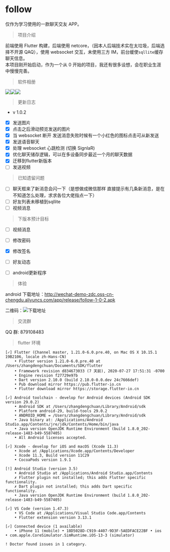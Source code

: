 # follow

仅作为学习使用的一款聊天交友 APP。

> 项目介绍

前端使用 Flutter 构建，后端使用 netcore，（因本人后端技术实在太垃圾，后端选择不开源 QAQ），使用 websocket 交互，未使用三方 IM，前台缓使`sqllite`缓存聊天信息。  
本项目刚开始启动，作为一个从 0 开始的项目，我还有很多设想，会在职业生涯中慢慢完善。

> 软件相册

<div style="display:flex" >
    <img src="https://github.com/ZhangDengchuan/flutter-follow-chat/blob/dev_zhangdengchuan/assets/cover.gif?raw=true" />
    <img src="https://github.com/ZhangDengchuan/flutter-follow-chat/blob/dev_zhangdengchuan/assets/friend.gif?raw=true" />
    <img src="https://github.com/ZhangDengchuan/flutter-follow-chat/blob/dev_zhangdengchuan/assets/read.gif?raw=true" />
</div>

> 更新日志

- v 1.0.2

- [x] 发送图片
- [x] 点击之后滑动预览发送的图片
- [x] 当 websocket 断开 发送消息失败时候有一个小红色的图标点击可从新发送
- [x] 发送语音聊天
- [x] 处理 websocket 心跳检测 (切换 SignlaR)
- [x] 优化聊天储存逻辑，可以在多设备同步最近一个月的聊天数据
- [x] 迁移到flutter新版本
- [ ] 发送视频

> 已知遗留问题

- [ ] 聊天框来了新消息会闪一下（是想做成微信那样 直接提示有几条新消息，是在不知道怎么处理，求求各位大佬指点一下）
- [ ] 好友列表未移植到sqllite
- [ ] 视频消息

> 下版本预计目标  

- [ ] 视频消息
- [ ] 修改密码
- [x] 修改签名
- [ ] 好友动态
- [ ] android更新程序



> 体验

android 下载地址：http://wechat-demo-zdc.oss-cn-chengdu.aliyuncs.com/app/release/follow-1-0-2.apk

二维码：![下载地址](https://github.com/ZhangDengchuan/flutter-follow-chat/blob/dev_zhangdengchuan/assets/v-1-0-2.png?raw=true)

> 交流群

QQ 群: 879108483

> flutter 环境

```
[✓] Flutter (Channel master, 1.21.0-6.0.pre.40, on Mac OS X 10.15.1 19B2106, locale zh-Hans-CN)
    • Flutter version 1.21.0-6.0.pre.40 at /Users/zhangdengchuan/Documents/SDK/flutter
    • Framework revision d834673033 (7 天前), 2020-07-27 17:51:31 -0700
    • Engine revision f27729e97b
    • Dart version 2.10.0 (build 2.10.0-0.0.dev 24c7666def)
    • Pub download mirror https://pub.flutter-io.cn
    • Flutter download mirror https://storage.flutter-io.cn

[✓] Android toolchain - develop for Android devices (Android SDK version 29.0.2)
    • Android SDK at /Users/zhangdengchuan/Library/Android/sdk
    • Platform android-29, build-tools 29.0.2
    • ANDROID_HOME = /Users/zhangdengchuan/Library/Android/sdk
    • Java binary at: /Applications/Android Studio.app/Contents/jre/jdk/Contents/Home/bin/java
    • Java version OpenJDK Runtime Environment (build 1.8.0_202-release-1483-b49-5587405)
    • All Android licenses accepted.

[✓] Xcode - develop for iOS and macOS (Xcode 11.3)
    • Xcode at /Applications/Xcode.app/Contents/Developer
    • Xcode 11.3, Build version 11C29
    • CocoaPods version 1.9.1

[!] Android Studio (version 3.5)
    • Android Studio at /Applications/Android Studio.app/Contents
    ✗ Flutter plugin not installed; this adds Flutter specific functionality.
    ✗ Dart plugin not installed; this adds Dart specific functionality.
    • Java version OpenJDK Runtime Environment (build 1.8.0_202-release-1483-b49-5587405)

[✓] VS Code (version 1.47.3)
    • VS Code at /Applications/Visual Studio Code.app/Contents
    • Flutter extension version 3.13.1

[✓] Connected device (1 available)
    • iPhone 11 (mobile) • 18D5028D-C919-4407-9D3F-5AEDFACE22BF • ios • com.apple.CoreSimulator.SimRuntime.iOS-13-3 (simulator)

! Doctor found issues in 1 category.
```
